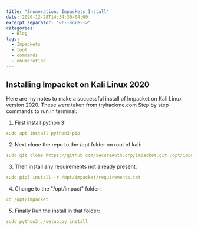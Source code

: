 ```yaml
---
title: "Enumeration: Impackets Install"
date: 2020-12-28T14:34:30-04:00
excerpt_separator: "<!--more-->"
categories:
  - Blog
tags:
  - Impackets
  - tool
  - commands
  - enumeration
---
```


## Installing Impacket on Kali Linux 2020

Here are my notes to make a successful install of Impacket on Kali Linux version 2020. These were taken from tryhackme.com
Step by step commands to run in terminal:

1. First install python 3:

```yaml
sudo apt install python3-pip
```

2. Next clone the repo to the /opt folder on root of kali:

```yaml
sudo git clone https://github.com/SecureAuthCorp/impacket.git /opt/impacket
```

3. Then install any requirements not already present:

```yaml
sudo pip3 install -r /opt/impacket/requirements.txt
```

4. Change to the "/opt/impact" folder:

```yaml
cd /opt/impacket
```

5. Finally Run the install in that folder:

```yaml
sudo python3 ./setup.py install
```
